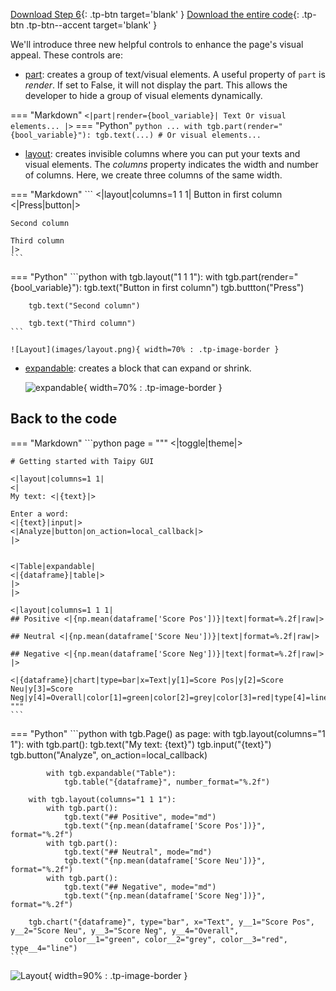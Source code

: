 [Download Step 6](./../src/step_06.zip){: .tp-btn target='blank' }
[Download the entire code](./../src/src.zip){: .tp-btn .tp-btn--accent target='blank' }


We'll introduce three new helpful controls to enhance the page's visual appeal. These controls are:

- [part](../../../../manuals/userman/gui/viselements/standard-and-blocks/part.md): creates a group of text/visual elements.
A useful property of `part` is *render*. If set to False, it will not display the part.
This allows the developer to hide a group of visual elements dynamically.

=== "Markdown"
    ```
    <|part|render={bool_variable}|
    Text
    Or visual elements...
    |>
    ```
=== "Python"
    ```python
    ...
    with tgb.part(render="{bool_variable}"):
        tgb.text(...)
        # Or visual elements...
    ```

- [layout](../../../../manuals/userman/gui/viselements/standard-and-blocks/layout.md): creates invisible columns where you
can put your texts and visual elements. The *columns* property indicates the width and number
of columns. Here, we create three columns of the same width.

=== "Markdown"
    ```
    <|layout|columns=1 1 1|
    Button in first column <|Press|button|>

    Second column

    Third column
    |>
    ```
=== "Python"
    ```python
     with tgb.layout("1 1 1"):
        with tgb.part(render="{bool_variable}"):
            tgb.text("Button in first column")
            tgb.buttton("Press")

        tgb.text("Second column")

        tgb.text("Third column")
    ```

    ![Layout](images/layout.png){ width=70% : .tp-image-border }


- [expandable](../../../../manuals/userman/gui/viselements/standard-and-blocks/expandable.md): creates a block that can
expand or shrink.

    ![expandable](images/expandable.png){ width=70% : .tp-image-border }


## Back to the code

=== "Markdown"
    ```python
    page = """
    <|toggle|theme|>

    # Getting started with Taipy GUI

    <|layout|columns=1 1|
    <|
    My text: <|{text}|>

    Enter a word:
    <|{text}|input|>
    <|Analyze|button|on_action=local_callback|>
    |>


    <|Table|expandable|
    <|{dataframe}|table|>
    |>
    |>

    <|layout|columns=1 1 1|
    ## Positive <|{np.mean(dataframe['Score Pos'])}|text|format=%.2f|raw|>

    ## Neutral <|{np.mean(dataframe['Score Neu'])}|text|format=%.2f|raw|>

    ## Negative <|{np.mean(dataframe['Score Neg'])}|text|format=%.2f|raw|>
    |>

    <|{dataframe}|chart|type=bar|x=Text|y[1]=Score Pos|y[2]=Score Neu|y[3]=Score Neg|y[4]=Overall|color[1]=green|color[2]=grey|color[3]=red|type[4]=line|>
    """
    ```
=== "Python"
    ```python
    with tgb.Page() as page:
        with tgb.layout(columns="1 1"):
            with tgb.part():
                tgb.text("My text: {text}")
                tgb.input("{text}")
                tgb.button("Analyze", on_action=local_callback)

            with tgb.expandable("Table"):
                tgb.table("{dataframe}", number_format="%.2f")

        with tgb.layout(columns="1 1 1"):
            with tgb.part():
                tgb.text("## Positive", mode="md")
                tgb.text("{np.mean(dataframe['Score Pos'])}", format="%.2f")
            with tgb.part():
                tgb.text("## Neutral", mode="md")
                tgb.text("{np.mean(dataframe['Score Neu'])}", format="%.2f")
            with tgb.part():
                tgb.text("## Negative", mode="md")
                tgb.text("{np.mean(dataframe['Score Neg'])}", format="%.2f")

        tgb.chart("{dataframe}", type="bar", x="Text", y__1="Score Pos", y__2="Score Neu", y__3="Score Neg", y__4="Overall",
                color__1="green", color__2="grey", color__3="red", type__4="line")
    ```

![Layout](images/result.png){ width=90% : .tp-image-border }
